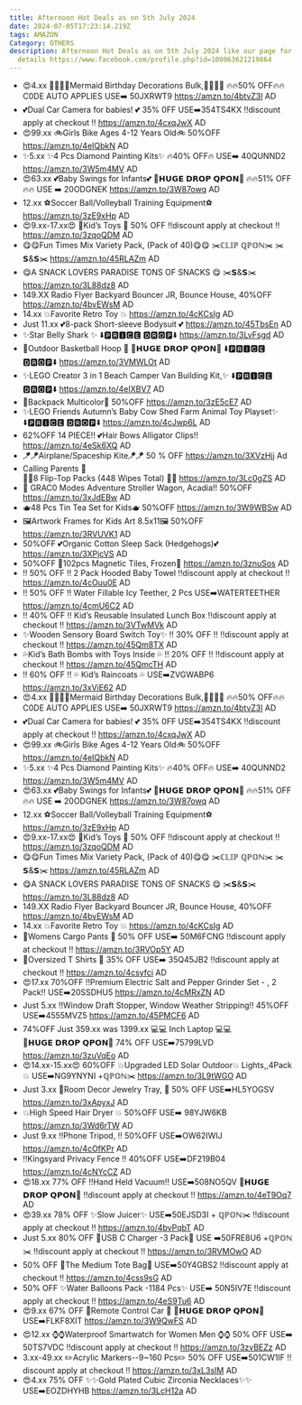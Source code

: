 ```yaml
---
title: Afternoon Hot Deals as on 5th July 2024
date: 2024-07-05T17:23:14.219Z
tags: AMAZON
Category: OTHERS
description: Afternoon Hot Deals as on 5th July 2024 like our page for more
  details https://www.facebook.com/profile.php?id=100063621219864
---
```

* 😍4.xx
  🧜‍♀️🧜‍♀️Mermaid Birthday Decorations Bulk,🧜‍♀️🧜‍♀️
  🔥🔥50% OFF🔥🔥C0DE AUTO APPLIES
  USE➡️ 50JXRWT9
  https://amzn.to/4btvZ3l
  AD
* 💕Dual Car Camera for babies! 💕
  35% 0FF
  USE➡️354TS4KX
  ‼️discount apply at checkout ‼️
  https://amzn.to/4cxqJwX
  AD
* 😍99.xx
  🚲Girls Bike Ages 4-12 Years Old🚲
  50%OFF
  https://amzn.to/4eIQbkN
  AD
* ✨5.xx
  ✨4 Pcs Diamond Painting Kits✨
  🔥40% OFF🔥
  USE➡️ 40QUNND2
  https://amzn.to/3W5m4MV
  AD
* 😍63.xx
  💕Baby Swings for Infants💕
  💸𝗛𝗨𝗚𝗘 𝗗𝗥𝗢𝗣 𝗤𝗣𝗢𝗡💸
  🔥🔥51% OFF🔥🔥
  USE ➡️ 20ODGNEK
  https://amzn.to/3W87owq
  AD
* 12.xx
  ⚽Soccer Ball/Volleyball Training Equipment⚽
  https://amzn.to/3zE9xHp
  AD
* 😍9.xx-17.xx😍
  🧸Kid’s Toys 🧸 
   50% OFF 
  ‼️discount apply at checkout ‼️
  https://amzn.to/3zqoQDM
  AD
* 😋😋Fun Times Mix Variety Pack, (Pack of 40)😋😋
  ✂️ℂ𝕃𝕀ℙ ℚℙ𝕆ℕ✂️
  ✂️𝗦&𝗦✂️
  https://amzn.to/45RLAZm
  AD
* 😋A SNACK LOVERS PARADISE 
  TONS OF SNACKS 😋
  ✂️𝗦&𝗦✂️
  https://amzn.to/3L88dz8
  AD
* 149.XX
  Radio Flyer Backyard Bouncer JR, Bounce House,
  40%OFF
  https://amzn.to/4bvEWsM
  AD
* 14.xx
  💥Favorite Retro Toy 💥
  https://amzn.to/4cKCsIg
  AD
* Just 11.xx
  💕8-pack Short-sleeve Bodysuit 💕
  https://amzn.to/45TbsEn
  AD
* ✨Star Belly Shark ✨
  ⬇️🅿🆁🅸🅲🅴 🅳🆁🅾🅿⬇️
  https://amzn.to/3LvFsgd
  AD 
* 🏀Outdoor Basketball Hoop 🏀
  💸𝗛𝗨𝗚𝗘 𝗗𝗥𝗢𝗣 𝗤𝗣𝗢𝗡💸
  ⬇️🅿🆁🅸🅲🅴 🅳🆁🅾🅿⬇️
  https://amzn.to/3VMWLOt
  AD
* ✨LEGO Creator 3 in 1 Beach Camper Van Building Kit,✨
  ⬇️🅿🆁🅸🅲🅴 🅳🆁🅾🅿⬇️
  https://amzn.to/4eIXBV7
  AD
* 🎒Backpack Multicolor🎒
  50%OFF
  https://amzn.to/3zE5cE7
  AD
* ✨LEGO Friends Autumn’s Baby Cow Shed Farm Animal Toy Playset✨
  ⬇️🅿🆁🅸🅲🅴 🅳🆁🅾🅿⬇️
  https://amzn.to/4cJwp6L
  AD
* 62%OFF
  14 PIECE!! 💕Hair Bows Alligator Clips!!
  https://amzn.to/4eSk6XQ
  AD
* 🪁🪁Airplane/Spaceship Kite🪁🪁
   50 % OFF
  https://amzn.to/3XVzHjj
  Ad
* Calling Parents 📢\
  💚💚8 Flip-Top Packs 
  (448 Wipes Total) 💚💚
  https://amzn.to/3Lc0gZS
  AD
* 👶 GRAC0 Modes Adventure Stroller Wagon, Acadia!! 
  50%OFF
  https://amzn.to/3xJdEBw
  AD
* 🫖48 Pcs Tin Tea Set for Kids🫖
  50%OFF
  https://amzn.to/3W9WBSw
  AD
* 🖼Artwork Frames for Kids Art 8.5x11🖼
   50%OFF
  https://amzn.to/3RVUVK1
  AD
* 50%OFF
  💕Organic Cotton Sleep Sack (Hedgehogs)💕
  https://amzn.to/3XPjcVS
  AD
* 50%OFF
  💙102pcs Magnetic Tiles, Frozen💙
  https://amzn.to/3znuSos
  AD
* ‼️ 50% OFF ‼️
  2 Pack Hooded Baby Towel
  ‼️discount apply at checkout ‼️
  https://amzn.to/4cOuu0E
  AD
* ‼️ 50% OFF ‼️
  Water Fillable Icy Teether, 2 Pcs
   USE➡️WATERTEETHER 
  https://amzn.to/4cmU6C2
  AD
* ‼️ 40% OFF ‼️
  Kid’s Reusable Insulated Lunch Box
  ‼️discount apply at checkout ‼️
  https://amzn.to/3VTwMVk
  AD
* ✨Wooden Sensory Board Switch Toy✨
  ‼️ 30% OFF ‼️
  ‼️discount apply at checkout ‼️
  https://amzn.to/45Qm8TX
  AD
*   💦Kid’s Bath Bombs with Toys 
  Inside 💦
  ‼️ 20% OFF ‼️
  ‼️discount apply at checkout ‼️
  https://amzn.to/45QmcTH
  AD
* ‼️ 60% OFF ‼️
  💦  Kid’s Raincoats 💦
  USE➡️ZVGWABP6 
  https://amzn.to/3xViE62
  AD
* 😍4.xx
  🧜‍♀️🧜‍♀️Mermaid Birthday Decorations Bulk,🧜‍♀️🧜‍♀️
  🔥🔥50% OFF🔥🔥C0DE AUTO APPLIES
  USE➡️ 50JXRWT9
  https://amzn.to/4btvZ3l
  AD
* 💕Dual Car Camera for babies! 💕
  35% 0FF
  USE➡️354TS4KX
  ‼️discount apply at checkout ‼️
  https://amzn.to/4cxqJwX
  AD
* 😍99.xx
  🚲Girls Bike Ages 4-12 Years Old🚲
  50%OFF
  https://amzn.to/4eIQbkN
  AD
* ✨5.xx
  ✨4 Pcs Diamond Painting Kits✨
  🔥40% OFF🔥
  USE➡️ 40QUNND2
  https://amzn.to/3W5m4MV
  AD
* 😍63.xx
  💕Baby Swings for Infants💕
  💸𝗛𝗨𝗚𝗘 𝗗𝗥𝗢𝗣 𝗤𝗣𝗢𝗡💸
  🔥🔥51% OFF🔥🔥
  USE ➡️ 20ODGNEK
  https://amzn.to/3W87owq
  AD
* 12.xx
  ⚽Soccer Ball/Volleyball Training Equipment⚽
  https://amzn.to/3zE9xHp
  AD
* 😍9.xx-17.xx😍
  🧸Kid’s Toys 🧸 
   50% OFF 
  ‼️discount apply at checkout ‼️
  https://amzn.to/3zqoQDM
  AD
* 😋😋Fun Times Mix Variety Pack, (Pack of 40)😋😋
  ✂️ℂ𝕃𝕀ℙ ℚℙ𝕆ℕ✂️
  ✂️𝗦&𝗦✂️
  https://amzn.to/45RLAZm
  AD
* 😋A SNACK LOVERS PARADISE 
  TONS OF SNACKS 😋
  ✂️𝗦&𝗦✂️
  https://amzn.to/3L88dz8
  AD
* 149.XX
  Radio Flyer Backyard Bouncer JR, Bounce House,
  40%OFF
  https://amzn.to/4bvEWsM
  AD
* 14.xx
  💥Favorite Retro Toy 💥
  https://amzn.to/4cKCsIg
  AD
* 👖Womens Cargo Pants 👖 
  50% OFF
  USE➡️ 50M6FCNG 
  ‼️discount apply at checkout ‼️
  https://amzn.to/3RVOp5Y
  AD
* 👕Oversized T Shirts 👕
  35% OFF
  USE➡️ 35Q45JB2 
  ‼️discount apply at checkout ‼️
  https://amzn.to/4csyfci
  AD
* 😍17.xx
  70%OFF
  ‼️Premium Electric Salt and Pepper Grinder Set - , 2 Pack‼️
  USE➡️20SSDHU5
  https://amzn.to/4cMRxZN
  AD
* Just 5.xx
  ‼️Window Draft Stopper, Window Weather Stripping‼️
  45%OFF
  USE➡️4555MVZ5
  https://amzn.to/45PMCF6
  AD
* 74%OFF
  Just 359.xx was 1399.xx
  💻💻 Inch Laptop 💻💻\
   💸𝗛𝗨𝗚𝗘 𝗗𝗥𝗢𝗣 𝗤𝗣𝗢𝗡💸
  74% OFF 
  USE➡️75799LVD
  https://amzn.to/3zuVqEo
  AD
* 😍14.xx-15.xx😍
  60%OFF
  💥Upgraded LED Solar Outdoor💥 Lights,,4Pack 💥
  USE➡️NG9YNYNI +ℚℙ𝕆ℕ✂️
  https://amzn.to/3L9tWGO
  AD
* Just 3.xx
  💍Room Decor Jewelry Tray, 💍
   50% OFF
  USE➡️HL5YOGSV
  https://amzn.to/3xApyxJ
  AD
* 💥High Speed Hair Dryer 💥
  50%OFF
  USE➡️ 98YJW6KB
  https://amzn.to/3Wd6rTW
  AD
* Just 9.xx
  ‼️Phone Tripod, ‼️
  50%OFF
  USE➡️OW62IWIJ
  https://amzn.to/4cOfKPr
  AD
* ‼️Kingsyard Privacy Fence ‼️
  40%OFF
  USE➡️DF219B04
  https://amzn.to/4cNYcCZ
  AD
* 😍18.xx
  77% OFF
  ‼️Hand Held Vacuum‼️
  USE➡️508NO5QV 
  💸𝗛𝗨𝗚𝗘 𝗗𝗥𝗢𝗣 𝗤𝗣𝗢𝗡💸
  ‼️discount apply at checkout ‼️
  https://amzn.to/4eT9Oq7
  AD
* 😍39.xx
  78% OFF
  ✨Slow Juicer✨
  USE➡️50EJSD3I + ℚℙ𝕆ℕ✂️ 
  ‼️discount apply at checkout ‼️
  https://amzn.to/4bvPqbT
  AD
* Just 5.xx
  80% OFF 
  🔌USB C Charger -3 Pack🔌
  USE ➡️50FRE8U6 +ℚℙ𝕆ℕ✂️ 
  ‼️discount apply at checkout ‼️
  https://amzn.to/3RVMOwO
  AD
* 50% OFF 
  👜The Medium Tote Bag👜
  USE➡️50Y4GBS2 
  ‼️discount apply at checkout ‼️
  https://amzn.to/4css9sG
  AD
* 50% OFF
   ✨Water Balloons Pack -1184 Pcs✨
  USE➡️ 50N5IV7E
  ‼️discount apply at checkout ‼️
  https://amzn.to/4eS9Tu6
  AD
* 😍9.xx
  67% OFF 
  🚨Remote Control Car  🚨
  💸𝗛𝗨𝗚𝗘 𝗗𝗥𝗢𝗣 𝗤𝗣𝗢𝗡💸
  USE➡️FLKF8XIT 
  https://amzn.to/3W9QwFS
  AD
* 😍12.xx
   ⌚⌚Waterproof Smartwatch for Women Men ⌚⌚
  50% OFF
  USE➡️ 50TS7VDC 
  ‼️discount apply at checkout ‼️
  https://amzn.to/3zvBEZz
  AD
* 3.xx-49.xx
  ✏️Acrylic Markers--9~160 Pcs✏️
  50% OFF 
  USE➡️501CW1IF 
  ‼️discount apply at checkout ‼️
  https://amzn.to/3xL3sIM
  AD
* 😍4.xx
  75% OFF 
  ✨✨Gold Plated Cubic Zirconia Necklaces✨✨
  USE➡️EOZDHYHB
  https://amzn.to/3LcH12a
  AD
